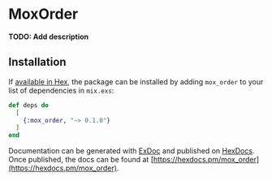 # MoxOrder

**TODO: Add description**

## Installation

If [available in Hex](https://hex.pm/docs/publish), the package can be installed
by adding `mox_order` to your list of dependencies in `mix.exs`:

```elixir
def deps do
  [
    {:mox_order, "~> 0.1.0"}
  ]
end
```

Documentation can be generated with [ExDoc](https://github.com/elixir-lang/ex_doc)
and published on [HexDocs](https://hexdocs.pm). Once published, the docs can
be found at [https://hexdocs.pm/mox_order](https://hexdocs.pm/mox_order).

